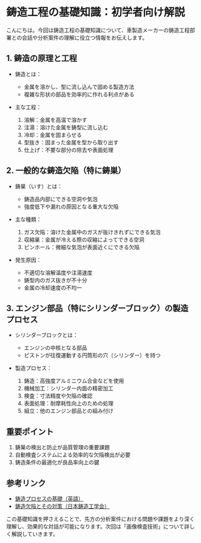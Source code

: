 # 鋳造工程の基礎知識：初学者向け解説

こんにちは。今回は鋳造工程の基礎知識について、車製造メーカーの鋳造工程部署との会話や分析案件の理解に役立つ情報をお伝えします。

## 1. 鋳造の原理と工程

- 鋳造とは：
  - 金属を溶かし、型に流し込んで固める製造方法
  - 複雑な形状の部品を効率的に作れる利点がある

- 主な工程：
  1. 溶解：金属を高温で溶かす
  2. 注湯：溶けた金属を鋳型に流し込む
  3. 冷却：金属を固まらせる
  4. 型抜き：固まった金属を型から取り出す
  5. 仕上げ：不要な部分の除去や表面処理

## 2. 一般的な鋳造欠陥（特に鋳巣）

- 鋳巣（いす）とは：
  - 鋳造品内部にできる空洞や気泡
  - 強度低下や漏れの原因となる重大な欠陥

- 主な種類：
  1. ガス欠陥：溶けた金属中のガスが抜けきれずにできる気泡
  2. 収縮巣：金属が冷える際の収縮によってできる空洞
  3. ピンホール：微細な気泡が表面近くにできる欠陥

- 発生原因：
  - 不適切な溶解温度や注湯速度
  - 鋳型内のガス抜きが不十分
  - 金属の冷却速度の不均一

## 3. エンジン部品（特にシリンダーブロック）の製造プロセス

- シリンダーブロックとは：
  - エンジンの中核となる部品
  - ピストンが往復運動する円筒形の穴（シリンダー）を持つ

- 製造プロセス：
  1. 鋳造：高強度アルミニウム合金などを使用
  2. 機械加工：シリンダー内面の精密加工
  3. 検査：寸法精度や欠陥の確認
  4. 表面処理：耐摩耗性向上のための処理
  5. 組立：他のエンジン部品との組み付け

## 重要ポイント

1. 鋳巣の検出と防止が品質管理の重要課題
2. 自動検査システムによる効率的な欠陥検出が必要
3. 鋳造条件の最適化が良品率向上の鍵

## 参考リンク

- [鋳造プロセスの基礎（英語）](https://www.manufacturingguide.com/en/metal-casting)
- [鋳造欠陥とその対策（日本鋳造工学会）](https://jfs.or.jp/1-2defect/)

この基礎知識を押さえることで、先方の分析案件における問題や課題をより深く理解し、効果的な対話が可能になります。次回は「画像検査技術」について詳しく解説していきます。
